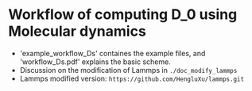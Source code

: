 # Workflow of computing D_0 using Molecular dynamics

- 'example_workflow_Ds' containes the example files, and 'workflow_Ds.pdf' explains the basic scheme.
- Discussion on the modification of Lammps in `./doc_modify_lammps`
- Lammps modified version: `https://github.com/HengluXu/lammps.git`

